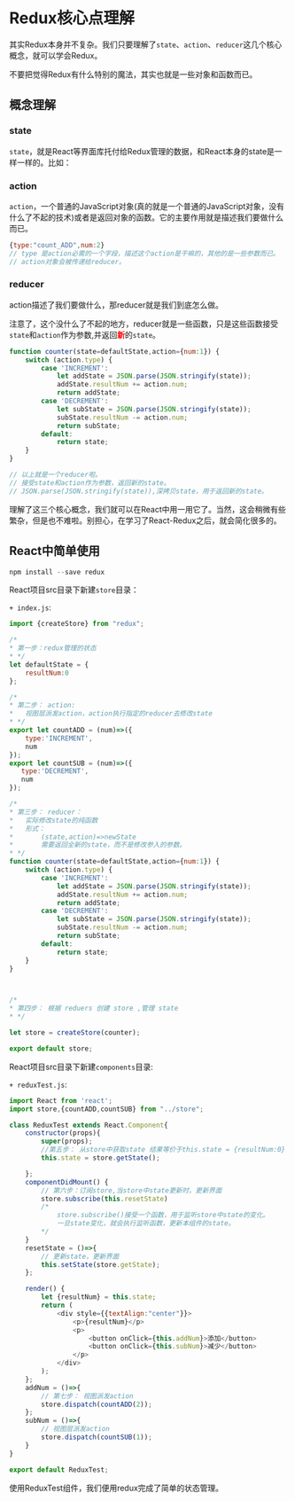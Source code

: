 # Redux核心点理解

其实Redux本身并不复杂。我们只要理解了`state`、`action`、`reducer`这几个核心概念，就可以学会Redux。

不要把觉得Redux有什么特别的魔法，其实也就是一些对象和函数而已。

## 概念理解

### state

`state`，就是React等界面库托付给Redux管理的数据，和React本身的state是一样一样的。比如：

### action

`action`，一个普通的JavaScript对象(真的就是一个普通的JavaScript对象，没有什么了不起的技术)或者是返回对象的函数。它的主要作用就是描述我们要做什么而已。

```javascript
{type:"count_ADD",num:2}
// type 是action必需的一个字段，描述这个action是干嘛的，其他的是一些参数而已。
// action对象会被传递给reducer。
```

### reducer

action描述了我们要做什么，那reducer就是我们到底怎么做。

注意了，这个没什么了不起的地方，reducer就是一些函数，只是这些函数接受`state`和`action`作为参数,并返回<span style="color:red;">**新**</span>的`state`。

```javascript
function counter(state=defaultState,action={num:1}) {
    switch (action.type) {
        case 'INCREMENT':
            let addState = JSON.parse(JSON.stringify(state));
            addState.resultNum += action.num;
            return addState;
        case 'DECREMENT':
            let subState = JSON.parse(JSON.stringify(state));
            subState.resultNum -= action.num;
            return subState;
        default:
            return state;
    }
}

// 以上就是一个reducer啦。
// 接受state和action作为参数，返回新的state。 
// JSON.parse(JSON.stringify(state)),深拷贝state，用于返回新的state。
```



理解了这三个核心概念，我们就可以在React中用一用它了。当然，这会稍微有些繁杂，但是也不难啦。别担心，在学习了React-Redux之后，就会简化很多的。



## React中简单使用

```javascript
npm install --save redux
```

React项目src目录下新建`store`目录：

`+ index.js`:

```javascript
import {createStore} from "redux";

/*
* 第一步：redux管理的状态
* */
let defaultState = {
    resultNum:0
};

/*
* 第二步： action:
*   视图层派发action，action执行指定的reducer去修改state
* */
export let countADD = (num)=>({
    type:'INCREMENT',
    num
});
export let countSUB = (num)=>({
   type:'DECREMENT',
   num
});

/*
* 第三步： reducer：
*   实际修改state的纯函数
*   形式：
*       (state,action)=>newState
*   	需要返回全新的state，而不是修改参入的参数。
* */
function counter(state=defaultState,action={num:1}) {
    switch (action.type) {
        case 'INCREMENT':
            let addState = JSON.parse(JSON.stringify(state));
            addState.resultNum += action.num;
            return addState;
        case 'DECREMENT':
            let subState = JSON.parse(JSON.stringify(state));
            subState.resultNum -= action.num;
            return subState;
        default:
            return state;
    }
}



/*
* 第四步： 根据 reduers 创建 store ,管理 state
* */

let store = createStore(counter);

export default store;
```

React项目src目录下新建`components`目录:

`+ reduxTest.js`:

```javascript
import React from 'react';
import store,{countADD,countSUB} from "../store";

class ReduxTest extends React.Component{
    constructor(props){
        super(props);
        //第五步： 从store中获取state 结果等价于this.state = {resultNum:0}
        this.state = store.getState();

    };
    componentDidMount() {
        // 第六步：订阅store,当store中state更新时，更新界面
        store.subscribe(this.resetState)
        /* 
        	store.subscribe()接受一个函数，用于监听store中state的变化。
        	一旦state变化，就会执行监听函数，更新本组件的state。
        */
    }
    resetState = ()=>{
        // 更新state，更新界面
        this.setState(store.getState);
    };

    render() {
        let {resultNum} = this.state;
        return (
            <div style={{textAlign:"center"}}>
                <p>{resultNum}</p>
                <p>
                    <button onClick={this.addNum}>添加</button>
                    <button onClick={this.subNum}>减少</button>
                </p>
            </div>
        );
    };
    addNum = ()=>{
        // 第七步： 视图派发action
        store.dispatch(countADD(2));
    };
    subNum = ()=>{
        // 视图层派发action
        store.dispatch(countSUB(1));
    }
}

export default ReduxTest;
```

使用ReduxTest组件，我们便用redux完成了简单的状态管理。